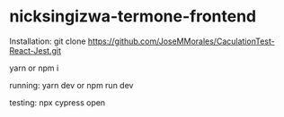 # nicksingizwa-termone-frontend

Installation:
git clone https://github.com/JoseMMorales/CaculationTest-React-Jest.git

yarn or npm i

running:
yarn dev or npm run dev

testing: 
npx cypress open
